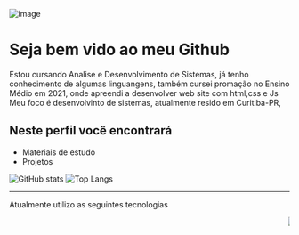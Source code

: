 
![image](https://github.com/Eduardo-Rocha-Azevedo/Jogo-de-carro-/assets/142415927/d982fe41-7789-4058-a24b-78788fd805af)

<h1>Seja bem vido ao meu Github</h1>

Estou cursando Analise e Desenvolvimento de Sistemas, já tenho conhecimento de algumas linguangens,
também cursei promação no Ensino Médio em 2021, onde apreendi a desenvolver web site com html,css e Js
Meu foco é desenvolvinto de sistemas, atualmente resido em Curitiba-PR,<br>

<h2>Neste perfil você encontrará</h2>
<ul>
 <li>Materiais de estudo</li>
 <li>Projetos</li>
</ul>
 <div>

![GitHub stats](https://github-readme-stats.vercel.app/api?username=Eduardo-Rocha-Azevedo&theme=algolia )
![Top Langs](https://github-readme-stats.vercel.app/api/top-langs/?username=Eduardo-Rocha-Azevedo&layout=compact&theme=algolia )
<hr>
</div>
<p>Atualmente utilizo as seguintes tecnologias<p/>
<marquee>
<img src="https://img.shields.io/badge/HTML5-E34F26?style=for-the-badge&logo=html5&logoColor=white">
<img src="https://github.com/Eduardo-Rocha-Azevedo/Eduardo-Rocha-Azevedo/assets/142415927/b99c1ea0-b7f2-4f51-83c2-26ca0c119344">
<img src="https://github.com/Eduardo-Rocha-Azevedo/Eduardo-Rocha-Azevedo/assets/142415927/a93763ee-29e1-4d47-b4e6-9884ad7e2a7c">
<img src="https://github.com/Eduardo-Rocha-Azevedo/Eduardo-Rocha-Azevedo/assets/142415927/6505e13e-75db-4239-aa1b-4c5e418f5b7d">

</marquee>

  

